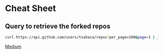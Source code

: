 # Cheat Sheet

## Query to retrieve the forked repos

```bash
curl https://api.github.com/users/tsahaca/repos?per_page=100&page=1 | jq '.[] | select(.fork==true) | .clone_url'
```
[Medium](https://medium.com/analytics-vidhya/delete-all-unused-github-repositories-using-github-api-18ea4d17b8e9)
